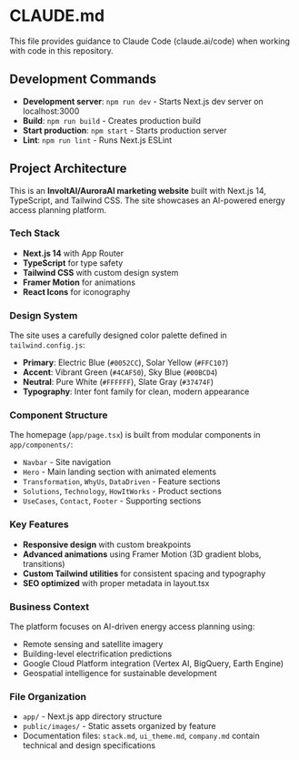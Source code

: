 # CLAUDE.md

This file provides guidance to Claude Code (claude.ai/code) when working with code in this repository.

## Development Commands

- **Development server**: `npm run dev` - Starts Next.js dev server on localhost:3000
- **Build**: `npm run build` - Creates production build
- **Start production**: `npm start` - Starts production server
- **Lint**: `npm run lint` - Runs Next.js ESLint

## Project Architecture

This is an **InvoltAI/AuroraAI marketing website** built with Next.js 14, TypeScript, and Tailwind CSS. The site showcases an AI-powered energy access planning platform.

### Tech Stack
- **Next.js 14** with App Router
- **TypeScript** for type safety
- **Tailwind CSS** with custom design system
- **Framer Motion** for animations
- **React Icons** for iconography

### Design System
The site uses a carefully designed color palette defined in `tailwind.config.js`:
- **Primary**: Electric Blue (`#0052CC`), Solar Yellow (`#FFC107`)
- **Accent**: Vibrant Green (`#4CAF50`), Sky Blue (`#00BCD4`) 
- **Neutral**: Pure White (`#FFFFFF`), Slate Gray (`#37474F`)
- **Typography**: Inter font family for clean, modern appearance

### Component Structure
The homepage (`app/page.tsx`) is built from modular components in `app/components/`:
- `Navbar` - Site navigation
- `Hero` - Main landing section with animated elements
- `Transformation`, `WhyUs`, `DataDriven` - Feature sections
- `Solutions`, `Technology`, `HowItWorks` - Product sections
- `UseCases`, `Contact`, `Footer` - Supporting sections

### Key Features
- **Responsive design** with custom breakpoints
- **Advanced animations** using Framer Motion (3D gradient blobs, transitions)
- **Custom Tailwind utilities** for consistent spacing and typography
- **SEO optimized** with proper metadata in layout.tsx

### Business Context
The platform focuses on AI-driven energy access planning using:
- Remote sensing and satellite imagery
- Building-level electrification predictions
- Google Cloud Platform integration (Vertex AI, BigQuery, Earth Engine)
- Geospatial intelligence for sustainable development

### File Organization
- `app/` - Next.js app directory structure
- `public/images/` - Static assets organized by feature
- Documentation files: `stack.md`, `ui_theme.md`, `company.md` contain technical and design specifications